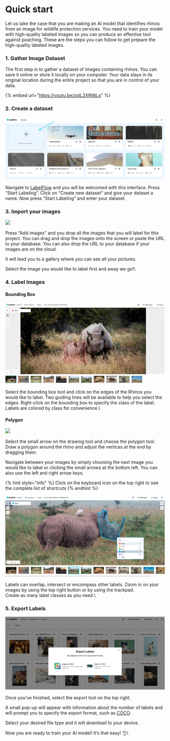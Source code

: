 # Quick start

Let us take the case that you are making an AI model that identifies rhinos from an image for wildlife protection services. You need to train your model with high-quality labeled images so you can produce an effective tool against poaching. These are the steps you can follow to get prepare the high-quality labeled images.

### 1. Gather Image Dataset

The first step is to gather a dataset of images containing rhinos. You can save it online or store it locally on your computer. Your data stays in its original location during the entire project so that you are in control of your data.

{% embed url="https://youtu.be/zqlL2XRtNLo" %}

### 2. Create a dataset

![](<../.gitbook/assets/Screenshot 2021-11-26 at 16.35.33.jpg>)

Navigate to [LabelFlow](https://www.labelflow.ai) and you will be welcomed with this interface. Press “Start Labeling”. Click on  “Create new dataset” and give your dataset a name. Now press “Start Labeling” and enter your dataset.

### **3. Import your images**

![](<../.gitbook/assets/arrow\_add\_images (1).png>)

Press “Add images” and you drop all the images that you will label for this project. You can drag and drop the images onto the screen or paste the URL to your database. You can also drop the URL to your database if your images are on the cloud.

It will lead you to a gallery where you can see all your pictures.

Select the image you would like to label first and away we go!\


### 4. Label Images

#### Bounding Box

![](<../.gitbook/assets/Screenshot 2021-11-26 at 16.41.50.jpg>)

Select the bounding box tool and click on the edges of the Rhinos you would like to label. Two guiding lines will be available to help you select the edges. Right-click on the bounding box to specify the class of the label. Labels are colored by class for convenience.\


#### Polygon

![](../.gitbook/assets/polygon\_tool.png)

Select the small arrow on the drawing tool and choose the polygon tool. Draw a polygon around the rhino and adjust the vertices at the end by dragging them.

Navigate between your images by simply choosing the next image you would like to label or clicking the small arrows at the bottom left. You can also use the left and right arrow keys.

{% hint style="info" %}
Click on the keyboard icon on the top right to see the complete list of shortcuts
{% endhint %}



![](../.gitbook/assets/screen-shot-2021-08-19-at-1.03.26-pm.png)

Labels can overlap, intersect or encompass other labels. Zoom in on your images by using the top right button or by using the trackpad.\
Create as many label classes as you need.\


### 5. Export Labels

![](<../.gitbook/assets/Screenshot 2021-11-26 at 16.45.51.jpg>)

Once you've finished, select the export tool on the top right.

A small pop-up will appear with information about the number of labels and will prompt you to specify the export format, such as [COCO](https://cocodataset.org/#home).

Select your desired file type and it will download to your device.

Now you are ready to train your AI model! It’s that easy! 👌\
